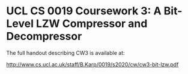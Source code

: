 UCL CS 0019 Coursework 3: A Bit-Level LZW Compressor and Decompressor
===========================================

The full handout describing CW3 is available at:

http://www.cs.ucl.ac.uk/staff/B.Karp/0019/s2020/cw/cw3-bit-lzw.pdf
